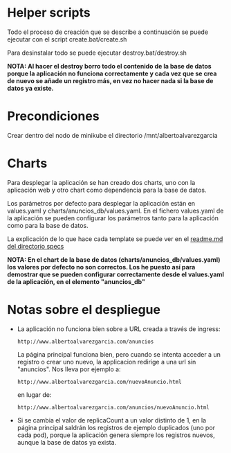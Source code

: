 # Helper scripts
Todo el proceso de creación que se describe a continuación se puede ejecutar con el script create.bat/create.sh

Para desinstalar todo se puede ejecutar destroy.bat/destroy.sh

**NOTA:
Al hacer el destroy borro todo el contenido de la base de datos porque la aplicación no funciona correctamente
y cada vez que se crea de nuevo se añade un registro más, en vez no hacer nada si la base de datos ya existe.**

# Precondiciones
Crear dentro del nodo de minikube el directorio /mnt/albertoalvarezgarcia

# Charts
Para desplegar la aplicación se han creado dos charts, uno con la aplicación web y otro chart como dependencia para la base de datos.

Los parámetros por defecto para desplegar la aplicación están en values.yaml y charts/anuncios_db/values.yaml. En el fichero values.yaml de la aplicación se pueden configurar los parámetros tanto para la aplicación como para la base de datos.

La explicación de lo que hace cada template se puede ver en el [readme.md del directorio specs](../specs/readme.md)

**NOTA:
En el chart de la base de datos (charts/anuncios_db/values.yaml) los valores por defecto no son correctos. Los he puesto así para demostrar que se pueden configurar correctamente desde el values.yaml de la aplicación, en el elemento "anuncios_db"**

# Notas sobre el despliegue
* La aplicación no funciona bien sobre a URL creada a través de ingress:

      http://www.albertoalvarezgarcia.com/anuncios

  La página principal funciona bien, pero cuando se intenta acceder a un registro o crear uno nuevo, la applicacion redirige a una url sin "anuncios". Nos lleva por ejemplo a:

      http://www.albertoalvarezgarcia.com/nuevoAnuncio.html

  en lugar de:

      http://www.albertoalvarezgarcia.com/anuncios/nuevoAnuncio.html

* Si se cambia el valor de replicaCount a un valor distinto de 1, en la página principal saldrán los registros de ejemplo duplicados (uno por cada pod), porque la aplicación genera siempre los registros nuevos, aunque la base de datos ya exista.